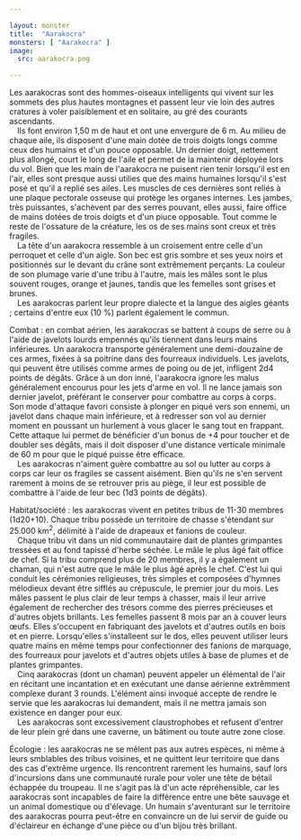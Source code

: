 ```yaml
---

layout: monster
title:  "Aarakocra"
monsters: [ "Aarakocra" ]
image: 
  src: aarakocra.png

---
```


Les aarakocras sont des hommes-oiseaux intelligents qui vivent sur les sommets des plus hautes montagnes et passent leur vie loin des autres cratures à voler paisiblement et en solitaire, au gré des courants ascendants.  
&emsp;Ils font environ 1,50 m de haut et ont une envergure de 6 m. Au milieu de chaque aile, ils disposent d'une main dotée de trois doigts longs comme ceux des humains et d'un pouce opposable. Un dernier doigt, nettement plus allongé, court le long de l'aile et permet de la maintenir déployée lors du vol. Bien que les main de l'aarakocra ne puisent rien tenir lorsqu'il est en l'air, elles sont presque aussi utilies que des mains humaines lorsqu'il s'est posé et qu'il a replié ses ailes. Les muscles de ces dernières sont reliés à une plaque pectorale osseuse qui protège les organes internes. Les jambes, très puissantes, s'achèvent par des serres pouvant, elles aussi, faire office de mains dotées de trois doigts et d'un piuce opposable. Tout comme le reste de l'ossature de la créature, les os de ses mains sont creux et très fragiles.  
&emsp;La tête d'un aarakocra ressemble à un croisement entre celle d'un perroquet et celle d'un aigle. Son bec est gris sombre et ses yeux noirs et positionnés sur le devant du crâne sont extrêmement perçants. La couleur de son plumage varie d'une tribu à l'autre, mais les mâles sont le plus souvent rouges, orange et jaunes, tandis que les femelles sont grises et brunes.  
&emsp;Les aarakocras parlent leur propre dialecte et la langue des aigles géants ; certains d'entre eux (10 %) parlent également le commun.

<span class="heading">Combat :</span> en combat aérien, les aarakocras se battent à coups de serre ou à l'aide de javelots lourds empennés qu'ils tiennent dans leurs mains inférieures. Un aarakocra transporte généralement une demi-douzaine de ces armes, fixées à sa poitrine dans des fourreaux individuels. Les javelots, qui peuvent être utilisés comme armes de poing ou de jet, infligent 2d4 points de dégâts. Grâce à un don inné, l'aarakocra ignore les malus généralement encourus pour les jets d'arme en vol. Il ne lance jamais son dernier javelot, préférant le conserver pour combattre au corps à corps. Son mode d'attaque favori consiste à plonger en piqué vers son ennemi, un javelot dans chaque main inférieure, et à redresser son vol au dernier moment en poussant un hurlement à vous glacer le sang tout en frappant. Cette attaque lui permet de bénéficier d'un bonus de +4 pour toucher et de doubler ses dégâts, mais il doit disposer d'une distance verticale minimale de 60 m pour que le piqué puisse être efficace.  
&emsp;Les aarakocras n'aiment guère combattre au sol ou lutter au corps à corps car leur os fragiles se cassent aisément. Bien qu'ils ne s'en servent rarement à moins de se retrouver pris au piège, il leur est possible de combattre à l'aide de leur bec (1d3 points de dégâts).

<span class="heading">Habitat/société :</span> les aarakocras vivent en petites tribus de 11-30 membres (1d20+10). Chaque tribu possède un territoire de chasse s'étendant sur 25.000 km<sup>2</sup>, délimité à l'aide de drapeaux et fanions de couleur.  
&emsp;Chaque tribu vit dans un nid communautaire dait de plantes grimpantes tressées et au fond tapissé d'herbe séchée. Le mâle le plus âgé fait office de chef. Si la tribu comprend plus de 20 membres, il y a également un chaman, qui n'est autre que le mâle le plus âgé après le chef. C'est lui qui conduit les cérémonies religieuses, très simples et composées d'hymnes mélodieux devant être sifflés au crépuscule, le premier jour du mois. Les mâles passent le plus clair de leur temps à chasser, mais il leur arrive également de rechercher des trésors comme des pierres précieuses et d'autres objets brillants. Les femelles passent 8 mois par an à couver leurs œufs. Elles s'occupent en fabriquant des javelots et d'autres outils en bois et en pierre. Lorsqu'elles s'installeent sur le dos, elles peuvent utiliser leurs quatre mains en même temps pour confectionner des fanions de marquage, des fourreaux pour javelots et d'autres objets utiles à base de plumes et de plantes grimpantes.  
&emsp;Cinq aarakocras (dont un chaman) peuvent appeler un élémental de l'air en récitant une incantation et en exécutant une danse aérienne extrêmment complexe durant 3 rounds. L'élément ainsi invoqué accepte de rendre le servie que les aarakocras lui demandent, mais il ne mettra jamais son existence en danger pour eux.  
&emsp;Les aarakocras sont excessivement claustrophobes et refusent d'entrer de leur plein gré dans une caverne, un bâtiment ou toute autre zone close.

<span class="heading">Écologie :</span> les aarakocras ne se mêlent pas aux autres espèces, ni même à leurs smblables des tribus voisines, et ne quittent leur territoire que dans des cas d'extrême urgence. Ils rencontrent rarement les humains, sauf lors d'incursions dans une communauté rurale pour voler une tête de bétail échappée du troupeau. Il ne s'agit pas là d'un acte répréhensible, car les aarakocras sont incapables de faire la différence entre une bête sauvage et un animal domestique ou d'élevage. Un humain s'aventurant sur le territoire des aarakocras pourra peut-être en convaincre un de lui servir de guide ou d'éclaireur en échange d'une pièce ou d'un bijou très brillant.